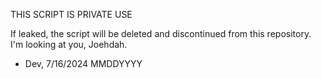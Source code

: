 THIS SCRIPT IS PRIVATE USE

If leaked, the script will be deleted and discontinued from this repository.
I'm looking at you, Joehdah.

- Dev, 7/16/2024 MMDDYYYY
